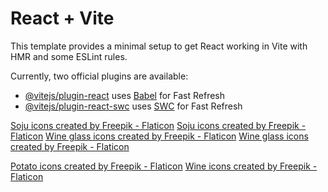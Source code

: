 # React + Vite

This template provides a minimal setup to get React working in Vite with HMR and some ESLint rules.

Currently, two official plugins are available:

- [@vitejs/plugin-react](https://github.com/vitejs/vite-plugin-react/blob/main/packages/plugin-react/README.md) uses [Babel](https://babeljs.io/) for Fast Refresh
- [@vitejs/plugin-react-swc](https://github.com/vitejs/vite-plugin-react-swc) uses [SWC](https://swc.rs/) for Fast Refresh


<a href="https://www.flaticon.com/free-icons/soju" title="soju icons">Soju icons created by Freepik - Flaticon</a>
<a href="https://www.flaticon.com/free-icons/soju" title="soju icons">Soju icons created by Freepik - Flaticon</a>
<a href="https://www.flaticon.com/free-icons/wine-glass" title="wine glass icons">Wine glass icons created by Freepik - Flaticon</a>
<a href="https://www.flaticon.com/free-icons/wine-glass" title="wine glass icons">Wine glass icons created by Freepik - Flaticon</a>

<a href="https://www.flaticon.com/free-icons/potato" title="potato icons">Potato icons created by Freepik - Flaticon</a>
<a href="https://www.flaticon.com/free-icons/wine" title="wine icons">Wine icons created by Freepik - Flaticon</a>